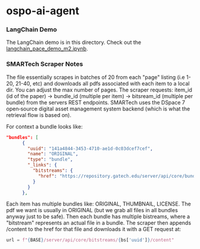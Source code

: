 # ospo-ai-agent

### LangChain Demo 

The LangChain demo is in this directory. Check out the [langchain_pace_demo_m2.ipynb](https://github.com/gt-ospo/ospo-ai-agent/blob/main/Demo/langchain_demo/langchain_pace_demo_m2.ipynb).

### SMARTech Scraper Notes

The file essentially scrapes in batches of 20 from each "page" listing (i.e 1-20, 21-40, etc) and downloads all pdfs associated with each item to a local dir. You can adjust the max number of pages. The scraper requests: item_id (id of the paper) -> bundle_id (multiple per item) -> bitsream_id (multiple per bundle) from the servers REST endpoints. SMARTech uses the DSpace 7 open‑source digital asset management system backend (which is what the retrieval flow is based on). 

For context a bundle looks like:
```json
"bundles": [
      {
        "uuid": "141a4844-3453-4710-ae1d-0c03dcef7cef",
        "name": "ORIGINAL",
        "type": "bundle",
        "_links": {
          "bitstreams": {
            "href": "https://repository.gatech.edu/server/api/core/bundles/141a4844-3453-4710-ae1d-0c03dcef7cef/bitstreams"
          }
        }
      },
```
Each item has multiple bundles like: ORIGINAL, THUMBNAIL, LICENSE. The pdf we want is usually in ORIGINAL (but we grab all files in all bundles anyway just to be safe). Then each bundle has multiple bistreams, where a "bitstream" represents an actual file in a bundle. The scraper then appends /content to the href for that file and downloads it with a GET request at: 
```python
url = f"{BASE}/server/api/core/bitstreams/{bs['uuid']}/content"
```
